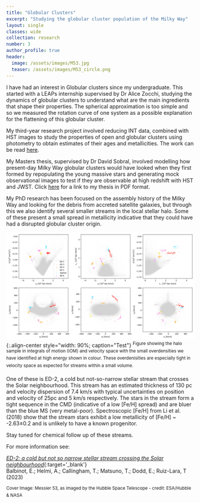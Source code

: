 ```yaml
---
title: "Globular Clusters"
excerpt: "Studying the globular cluster population of the Milky Way"
layout: single
classes: wide
collection: research
number: 3
author_profile: true
header:
  image: /assets/images/M53.jpg
  teaser: /assets/images/M53_circle.png
---
```

I have had an interest in Globular clusters since my undergraduate. This started with a LEAPs internship supervised by Dr Alice Zocchi, studying the dynamics of globular clusters to understand what are the main ingredients that shape their properties. The spherical approximation is too simple and so we measured the rotation curve of one system as a possible explanation for the flattening of this globular cluster. 

My third-year research project involved reducing INT data, combined with HST images to study the properties of open and globular clusters using photometry to obtain estimates of their ages and metallicities. The work can be read [here](https://eprints.lancs.ac.uk/id/eprint/134674/).

My Masters thesis, supervised by Dr David Sobral, involved modelling how present-day Milky Way globular clusters would have looked when they first formed by repopulating the young massive stars and generating mock observational images to test if they are observable at high redshift with HST and JWST. Click [here](https://nbviewer.org/github/emma-l-dodd/emma-l-dodd.github.io/blob/master/assets/files/Masters_Thesis_Final.pdf) for a link to my thesis in PDF format.

My PhD research has been focused on the assembly history of the Milky Way and looking for the debris from accreted satellite galaxies, but through this we also identify several smaller streams in the local stellar halo. Some of these present a small spread in metallicity indicative that they could have had a disrupted globular cluster origin.

![Halo Sample](/assets/images/ED_IOM.png){:.align-center style="width: 90%; caption="Test"}
<sup>Figure showing the halo sample in integrals of motion (IOM) and velocity space with the small overdensities we have identified at high energy shown in colour. These overdenisities are especially tight in velocity space as expected for streams within a small volume. </sup>

One of these is ED-2, a cold but not-so-narrow stellar stream that crosses the Solar neighbourhood. This stream has an estimated thickness of 130 pc and velocity dispersion of 7.4 km/s with typical uncertainties on position and velocity of 25pc and 5 km/s respectively. The stars in the stream form a tight sequence in the CMD (indicative of a low [Fe/H] spread) and are bluer than the blue MS (very metal-poor). Spectroscopic [Fe/H] from Li et al. (2018) show that the stream stars exhibit a low metallicity of [Fe/H] ~ -2.63±0.2 and is unlikely to have a known progenitor.

Stay tuned for chemical follow up of these streams. 

For more information see:

[*ED-2: a cold but not so narrow stellar stream crossing the Solar neighbourhood*](https://ui.adsabs.harvard.edu/abs/2023arXiv230602756B/abstract){:target='_blank'} <br/> Balbinot, E.; Helmi, A.; Callingham, T.; Matsuno, T.; Dodd, E.; Ruiz-Lara, T (2023)


<sup>Cover Image: Messier 53, as imaged by the Hubble Space Telescope - credit: ESA/Hubble & NASA </sup>
